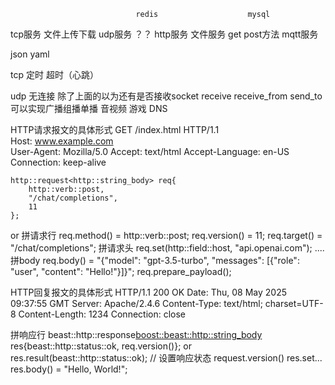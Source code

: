                                 redis                    mysql
tcp服务
    文件上传下载
udp服务
    ？？
http服务
    文件服务 get post方法
mqtt服务

json yaml


tcp 定时 超时（心跳）

udp 无连接
    除了上面的以为还有是否接收socket
    receive
    receive_from
    send_to
    可以实现广播组播单播
    音视频 游戏 DNS


HTTP请求报文的具体形式
GET /index.html  HTTP/1.1   
Host: www.example.com  
User-Agent: Mozilla/5.0 
Accept: text/html 
Accept-Language: en-US 
Connection: keep-alive 

    http::request<http::string_body> req{
        http::verb::post, 
        "/chat/completions", 
        11 
    };
or  拼请求行
    req.method() = http::verb::post;
    req.version() = 11;
    req.target() = "/chat/completions";
拼请求头
req.set(http::field::host, "api.openai.com");
....
拼body
req.body() = "{\"model\": \"gpt-3.5-turbo\", \"messages\": [{\"role\": \"user\", \"content\": \"Hello!\"}]}";
req.prepare_payload(); 


HTTP回复报文的具体形式
HTTP/1.1 200 OK 
Date: Thu, 08 May 2025 09:37:55 GMT 
Server: Apache/2.4.6 
Content-Type: text/html; charset=UTF-8 
Content-Length: 1234 
Connection: close 

拼响应行
    beast::http::response<boost::beast::http::string_body> res{beast::http::status::ok, req.version()};
or
    res.result(beast::http::status::ok); // 设置响应状态 request.version()
    res.set...
    res.body() = "Hello, World!";